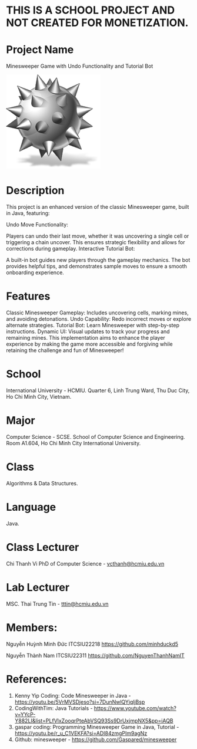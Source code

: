 # THIS IS A SCHOOL PROJECT AND NOT CREATED FOR MONETIZATION.
# Project Name

Minesweeper Game with Undo Functionality and Tutorial Bot

![menu art](resources/minesweepericon.png)

# Description
This project is an enhanced version of the classic Minesweeper game, built in Java, featuring:

Undo Move Functionality:

Players can undo their last move, whether it was uncovering a single cell or triggering a chain uncover.
This ensures strategic flexibility and allows for corrections during gameplay.
Interactive Tutorial Bot:

A built-in bot guides new players through the gameplay mechanics.
The bot provides helpful tips, and demonstrates sample moves to ensure a smooth onboarding experience.

# Features
Classic Minesweeper Gameplay: Includes uncovering cells, marking mines, and avoiding detonations.
Undo Capability: Redo incorrect moves or explore alternate strategies.
Tutorial Bot: Learn Minesweeper with step-by-step instructions.
Dynamic UI: Visual updates to track your progress and remaining mines.
This implementation aims to enhance the player experience by making the game more accessible and forgiving while retaining the challenge and fun of Minesweeper!

# School
International University - HCMIU.
Quarter 6, Linh Trung Ward, Thu Duc City, Ho Chi Minh City, Vietnam.

# Major
Computer Science - SCSE.
School of Computer Science and Engineering.
Room A1.604, Ho Chi Minh City International University.

# Class
Algorithms & Data Structures.

# Language
Java.

# Class Lecturer
Chi Thanh Vi    PhD of Computer Science - vcthanh@hcmiu.edu.vn

#  Lab Lecturer
MSC. Thai Trung Tin - tttin@hcmiu.edu.vn

# Members:
Nguyễn Huỳnh Minh Đức              ITCSIU22218        https://github.com/minhduckd5

Nguyễn Thành Nam                   ITCSIU22311        https://github.com/NguyenThanhNamIT
# References:
1. Kenny Yip Coding: Code Minesweeper in Java - https://youtu.be/5VrMVSDjeso?si=7DunNwlQYjqljBsp
2. CodingWithTim: Java Tutorials - https://www.youtube.com/watch?v=YYcP-Y882LI&list=PLfVlxZooqrPteAbVSQ93Ss9DrUxjmpNX5&pp=iAQB
3. gaspar coding: Programming Minesweeper Game in Java, Tutorial - https://youtu.be/r_u_C1VEKFA?si=ADI84zmgPIm9agNz
4. Github: minesweeper - https://github.com/Gaspared/minesweeper
